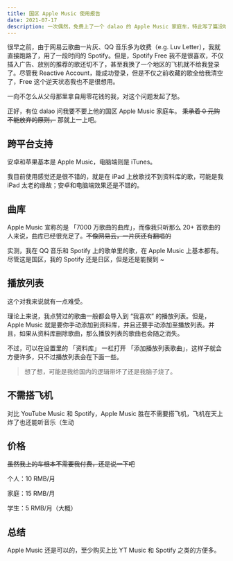 ```yaml
---
title: 国区 Apple Music 使用报告
date: 2021-07-17
description: 一次偶然，免费上了一个 dalao 的 Apple Music 家庭车，特此写了篇没啥用的报告。
---
```


很早之前，由于网易云歌曲一片灰、QQ 音乐多为收费（e.g. Luv Letter），我就直接跑路了，用了一段时间的 Spotify。但是，Spotify Free 我不是很喜欢，不仅插入广告、放别的推荐的歌还切不了，甚至我换了一个地区的飞机就不给我登录了。尽管我 Reactive Account，能成功登录，但是不仅之前收藏的歌全给我清空了，Free 这个逆天状态我也不是很想用。

一向不怎么从父母那里拿自用零花钱的我，对这个问题发起了愁。

正好，有位 dalao 问我要不要上他的国区 Apple Music 家庭车。 ~~秉承着 0 元购不能放弃的原则，~~ 那就上一上吧。

## 跨平台支持

安卓和苹果基本是 Apple Music，电脑端则是 iTunes。

我目前使用感觉还是很不错的，就是在 iPad 上放歌找不到资料库的歌，可能是我 iPad 太老的缘故；安卓和电脑端效果还是不错的。

## 曲库

Apple Music 宣称的是 「7000 万歌曲的曲库」，而像我只听那么 20+ 首歌曲的人来说，曲库已经很充足了。~~不像网易云，一片灰还有翻唱的~~

实测，我在 QQ 音乐和 Spotify 上的歌单里的歌，在 Apple Music 上基本都有。尽管这是国区，我的 Spotify 还是日区，但是还是能搜到 ~

## 播放列表

这个对我来说就有一点难受。

理论上来说，我点赞过的歌曲一般都会导入到 “我喜欢” 的播放列表。但是，Apple Music 就是要你手动添加到资料库，并且还要手动添加至播放列表。并且，如果从资料库删除歌曲，那么播放列表的歌曲也会随之消失。

不过，可以在设置里的 「资料库」 一栏打开 「添加播放列表歌曲」，这样子就会方便许多，只不过播放列表会在下面一些。

> 想了想，可能是我给国内的逻辑带坏了还是我脑子烧了。

## 不需搭飞机

对比 YouTube Music 和 Spotify，Apple Music 胜在不需要搭飞机，飞机在天上炸了也还能听音乐（生动

## 价格

~~虽然我上的车根本不需要我付费，还是说一下吧~~

个人：10 RMB/月

家庭：15 RMB/月

学生：5 RMB/月（大概）

## 总结

Apple Music 还是可以的，至少购买上比 YT Music 和 Spotify 之类的方便多。